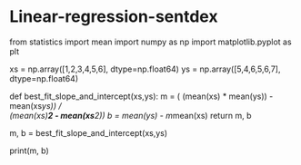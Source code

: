 # Linear-regression-sentdex

from statistics import mean
import numpy as np
import matplotlib.pyplot as plt

xs = np.array([1,2,3,4,5,6], dtype=np.float64)
ys = np.array([5,4,6,5,6,7], dtype=np.float64)

def best_fit_slope_and_intercept(xs,ys):
    m = ( (mean(xs) * mean(ys)) - mean(xs*ys)) / \
        (mean(xs)**2 - mean(xs**2))
    b = mean(ys) - m*mean(xs)
    return m, b

m, b = best_fit_slope_and_intercept(xs,ys)

print(m, b)
